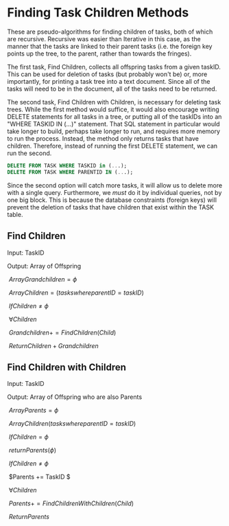 # Finding Task Children Methods

These are pseudo-algorithms for finding children of tasks, both of which are recursive. Recursive was easier than Iterative in this case, as the manner that the tasks are linked to their parent tasks (i.e. the foreign key points up the tree, to the parent, rather than towards the fringes). 

The first task, Find Children, collects all offspring tasks from a given taskID. This can be used for deletion of tasks (but probably won't be) or, more importantly, for printing a task tree into a text document. Since all of the tasks will need to be in the document, all of the tasks need to be returned.

The second task, Find Children with Children, is necessary for deleting task trees. While the first method would suffice, it would also encourage writing DELETE statements for all tasks in a tree, or putting all of the taskIDs into an "WHERE TASKID IN (...)" statement. That SQL statement in particular would take longer to build, perhaps take longer to run, and requires more memory to run the process. Instead, the method only returns tasks that have children. Therefore, instead of running the first DELETE statement, we can run the second.

```SQL
DELETE FROM TASK WHERE TASKID in (...);
DELETE FROM TASK WHERE PARENTID IN (...);
```

Since the second option will catch more tasks, it will allow us to delete more with a single query. Furthermore, we *must* do it by individual queries, not by one big block. This is because the database constraints (foreign keys) will prevent the deletion of tasks that have children that exist within the TASK table.

## Find Children

Input: TaskID

Output: Array of Offspring

​	$Array Grandchildren = \phi$

​	$Array Children = (tasks where parentID = taskID)$

​		$If Children \neq \phi$

​			$\forall Children$

​				$Grandchildren += FindChildren(Child)$

​	$Return Children + Grandchildren$

## Find Children with Children

Input: TaskID

Output: Array of Offspring who are also Parents

​	$Array Parents = \phi$

​	$Array Children  (tasks where parentID = taskID)$

​		$If Children = \phi$

​			$return Parents (\phi)$

​		$If Children \neq \phi$

​			$Parents += TaskID $

​			$\forall Children$

​				$Parents += FindChildrenWithChildren(Child)$

​	$Return Parents$

